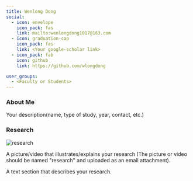 ```yaml
---
title: Wenlong Dong
social:
  - icon: envelope 
    icon_pack: fas
    link: mailto:wenlongdong1017@163.com
  - icon: graduation-cap 
    icon_pack: fas
    link: <Your google-scholar link>
  - icon_pack: fab
    icon: github
    link: https://github.com/wlongdong

user_groups:
  - <Faculty or Students>
---
```

### About Me
Your description(name, type of study, year, contact, etc.)

### Research
![research](authors_research/wenlong_dong.png "Research Introduction")

A picture/video that illustrates/explains your research (The picture or video should be named "research" and uploaded as an email attachment). 

A text section that describes your research.



